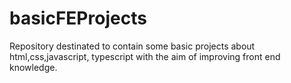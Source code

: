 # basicFEProjects
Repository destinated to contain some basic projects about html,css,javascript, typescript with the aim of improving front end knowledge.
